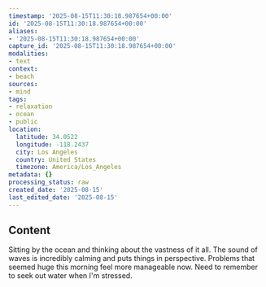 ```yaml
---
timestamp: '2025-08-15T11:30:18.987654+00:00'
id: '2025-08-15T11:30:18.987654+00:00'
aliases:
- '2025-08-15T11:30:18.987654+00:00'
capture_id: '2025-08-15T11:30:18.987654+00:00'
modalities:
- text
context:
- beach
sources:
- mind
tags:
- relaxation
- ocean
- public
location:
  latitude: 34.0522
  longitude: -118.2437
  city: Los Angeles
  country: United States
  timezone: America/Los_Angeles
metadata: {}
processing_status: raw
created_date: '2025-08-15'
last_edited_date: '2025-08-15'
---
```

## Content
Sitting by the ocean and thinking about the vastness of it all. The sound of waves is incredibly calming and puts things in perspective. Problems that seemed huge this morning feel more manageable now. Need to remember to seek out water when I'm stressed.
